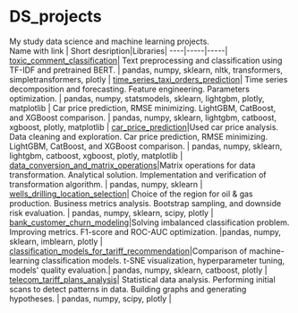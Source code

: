 # DS_projects
My study data science and machine learning projects.   
Name with link | Short desription|Libraries|
----|-----|-----|
[toxic_comment_classification](https://github.com/AlexeyEvzrezov/DS_projects/tree/master/toxic_comment_classification)| Text preprocessing and classification using TF-IDF and pretrained BERT. | pandas, numpy, sklearn, nltk, transformers, simpletransformers, plotly |
[time_series_taxi_orders_prediction](https://github.com/AlexeyEvzrezov/DS_projects/tree/master/time_series_taxi_orders_prediction)| Time series decomposition and forecasting. Feature engineering. Parameters optimization. | pandas, numpy, statsmodels, sklearn, lightgbm, plotly, matplotlib |
Car price prediction, RMSE minimizing. LightGBM, CatBoost, and XGBoost comparison. | pandas, numpy, sklearn, lightgbm, catboost, xgboost, plotly, matplotlib |
[car_price_prediction](https://github.com/AlexeyEvzrezov/DS_projects/tree/master/car_price_prediction)|Used car price analysis. Data cleaning and exploration.
Car price prediction, RMSE minimizing. LightGBM, CatBoost, and XGBoost comparison. | pandas, numpy, sklearn, lightgbm, catboost, xgboost, plotly, matplotlib |
[data_conversion_and_matrix_operations](https://github.com/AlexeyEvzrezov/DS_projects/tree/master/data_conversion_and_matrix_operations)|Matrix operations for data transformation.
Analytical solution. Implementation and verification of transformation algorithm. | pandas, numpy, sklearn |
[wells_drilling_location_selection](https://github.com/AlexeyEvzrezov/DS_projects/tree/master/wells_drilling_location_selection)| Choice of the region for oil & gas production. Business metrics analysis. Bootstrap sampling, and downside risk evaluation. | pandas, numpy, sklearn, scipy, plotly | 
[bank_customer_churn_modeling](https://github.com/AlexeyEvzrezov/DS_projects/tree/master/bank_customer_churn_modeling)|Solving imbalanced classification problem. Improving metrics. F1-score and ROC-AUC optimization. |pandas, numpy, sklearn, imblearn, plotly |  
[classification_models_for_tariff_recommendation](https://github.com/AlexeyEvzrezov/DS_projects/tree/master/classification_models_for_tariff_recommendation)|Comparison of machine-learning classification models. t-SNE visualization, hyperparameter tuning, models' quality evaluation.| pandas, numpy, sklearn, catboost, plotly |   
[telecom_tariff_plans_analysis](https://github.com/AlexeyEvzrezov/DS_projects/tree/master/telecom_tariff_plans_analysis)| Statistical data analysis. Performing initial scans to detect patterns in data. Building graphs and generating hypotheses. | pandas, numpy, scipy, plotly |
